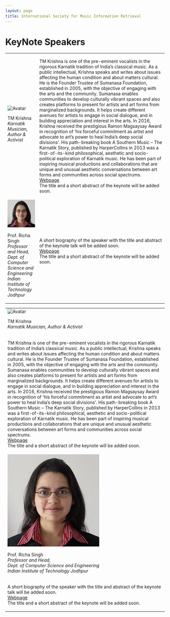 ```yaml
---
layout: page
title: International Society for Music Information Retrieval
---
```


# KeyNote Speakers

<table class="customtable">
    <tr>
        <td class="avatarbox">
            <img src="..\assets\speakers\TMKrishna.jpg" alt="Avatar" class="keynoteavatar">
            <p class = "avatarname">TM Krishna<br><i>Karnatik Musician, Author & Activist</i></p>    
        </td>
        <td class="volunteerinfo">
            <p>TM Krishna is one of the pre-eminent vocalists in the rigorous Karnatik tradition of India’s classical music. As a public intellectual, Krishna speaks and writes about issues affecting the human condition and about matters cultural. He is the Founder Trustee of Sumanasa Foundation, established in 2005, with the objective of engaging with the arts and the community. Sumanasa enables communities to develop culturally vibrant spaces and also creates platforms to present for artists and art forms from marginalized backgrounds. It helps create different avenues for artists to engage in social dialogue, and in building appreciation and interest in the arts. In 2016, Krishna received the prestigious Ramon Magsaysay Award in recognition of ‘his forceful commitment as artist and advocate to art’s power to heal India’s deep social divisions’. His path-breaking book A Southern Music – The Karnatik Story, published by HarperCollins in 2013 was a first-of-its-kind philosophical, aesthetic and socio-political exploration of Karnatik music. He has been part of inspiring musical productions and collaborations that are unique and unusual aesthetic conversations between art forms and communities across social spectrums. <br><a href = "https://www.tmkrishna.com/" target = 'blank_'>Webpage</a>
            <br>
            The title and a short abstract of the keynote will be added soon.
            </p>
        </td>
    </tr>
    <tr>
        <td class="avatarbox">
            <img src="..\assets\speakers\richa_singh.jpg" alt="Avatar" class="keynoteavatar">
            <p class = "avatarname">Prof. Richa Singh<br><i>Professor and Head, <br>Dept. of Computer Science and Engineering <br>Indian Institute of Technology Jodhpur</i></p>    
        </td>
        <td class="volunteerinfo">
            <p>A short biography of the speaker with the title and abstract of the keynote talk will be added soon.<br><a href = "http://home.iitj.ac.in/~richa/" target = 'blank_'>Webpage</a>
            <br>
            The title and a short abstract of the keynote will be added soon.
            </p>
        </td>
    </tr>
</table>

<table class="mobilecustomtable">
    <tr>
        <td class="avatarbox">
            <img src="..\assets\speakers\TMKrishna.jpg" alt="Avatar" class="keynoteavatar">
            <p class = "avatarname">TM Krishna<br><i>Karnatik Musician, Author & Activist</i></p>    
        </td>
    </tr>
    <tr>
        <td class="volunteerinfo">
            <p>TM Krishna is one of the pre-eminent vocalists in the rigorous Karnatik tradition of India’s classical music. As a public intellectual, Krishna speaks and writes about issues affecting the human condition and about matters cultural. He is the Founder Trustee of Sumanasa Foundation, established in 2005, with the objective of engaging with the arts and the community. Sumanasa enables communities to develop culturally vibrant spaces and also creates platforms to present for artists and art forms from marginalized backgrounds. It helps create different avenues for artists to engage in social dialogue, and in building appreciation and interest in the arts. In 2016, Krishna received the prestigious Ramon Magsaysay Award in recognition of ‘his forceful commitment as artist and advocate to art’s power to heal India’s deep social divisions’. His path-breaking book A Southern Music – The Karnatik Story, published by HarperCollins in 2013 was a first-of-its-kind philosophical, aesthetic and socio-political exploration of Karnatik music. He has been part of inspiring musical productions and collaborations that are unique and unusual aesthetic conversations between art forms and communities across social spectrums. <br><a href = "https://www.tmkrishna.com/" target = 'blank_'>Webpage</a>
            <br>
            The title and a short abstract of the keynote will be added soon.
            </p>
        </td>
    </tr>
    <tr>
        <td class="avatarbox">
            <img src="..\assets\speakers\richa_singh.jpg" alt="Avatar" class="keynoteavatar">
            <p class = "avatarname">Prof. Richa Singh<br><i>Professor and Head, <br>Dept. of Computer Science and Engineering <br>Indian Institute of Technology Jodhpur</i></p>    
        </td>
    </tr>
    <tr>
        <td class="volunteerinfo">
            <p>A short biography of the speaker with the title and abstract of the keynote talk will be added soon.<br><a href = "http://home.iitj.ac.in/~richa/" target = 'blank_'>Webpage</a>
            <br>
            The title and a short abstract of the keynote will be added soon.
            </p>
        </td>
    </tr>
</table>
